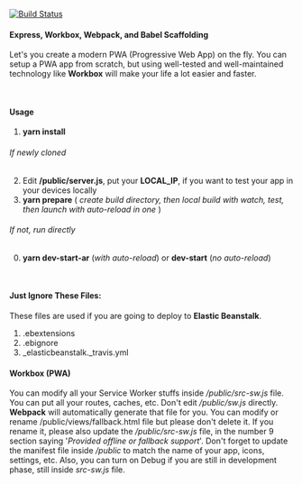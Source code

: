 [![Build Status](https://travis-ci.com/MelodicCrypter/Express-Workbox-Webpack-Babel-Scaffold.svg?branch=master)](https://travis-ci.com/MelodicCrypter/Express-Workbox-Webpack-Babel-Scaffold)

#### Express, Workbox, Webpack, and Babel Scaffolding

Let's you create a modern PWA (Progressive Web App) on the fly. You can setup a PWA app from scratch, but using well-tested and well-maintained technology like
**Workbox** will make your life a lot easier and faster.

<br>

#### Usage
1. **yarn install**
###### If newly cloned
2. Edit **/public/server.js**, put your **LOCAL_IP**, if you want to test your app in your devices locally
3. **yarn prepare** ( *create build directory, then local build with watch, test, then launch with auto-reload in one*  )
    
###### If not, run directly
0. **yarn dev-start-ar** (*with auto-reload*) or **dev-start** (*no auto-reload*)
<br>

#### Just Ignore These Files:
 These files are used if you are going to deploy to **Elastic Beanstalk**.
1. .ebextensions
2. .ebignore
3. _elasticbeanstalk._travis.yml

#### Workbox (PWA)
You can modify all your Service Worker stuffs inside */public/src-sw.js* file. You can put all your routes, caches, etc. Don't edit */public/sw.js* directly. **Webpack** will
automatically generate that file for you. You can modify or rename /public/views/fallback.html file but please don't delete it. If you rename it, please also update the 
*/public/src-sw.js* file, in the number 9 section saying '*Provided offline or fallback support*'. Don't forget to update the manifest file inside */public* to match the name
of your app, icons, settings, etc. Also, you can turn on Debug if you are still in development phase, still inside *src-sw.js* file.

